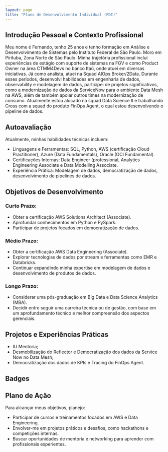 ```yaml
---
layout: page
title: "Plano de Desenvolvimento Individual (PDI)"
---
```


## Introdução Pessoal e Contexto Profissional

Meu nome é Fernando, tenho 25 anos e tenho formação em Análise e Desenvolvimento de Sistemas pelo Instituto Federal de São Paulo. Moro em Pirituba, Zona Norte de São Paulo. Minha trajetória profissional inclui experiências de estágio com suporte de sistemas na FGV e como Product Owner na área CTMM4Devs no banco Itaú, onde atuei em diversas iniciativas. Já como analista, atuei na Squad AIOps Broker/2Data. Durante esses períodos, desenvolvi habilidades em engenharia de dados, observability e modelagem de dados, participei de projetos significativos, como a modernização de dados da ServiceNow para o ambiente Data Mesh na AWS, além de também apoiar outros times na modernização de consumo. Atualmente estou alocado na squad Data Science II e trabalhando Cross com a squad do produto FinOps Agent, o qual estou desenvolvendo o pipeline de dados.

## Autoavaliação

Atualmente, minhas habilidades técnicas incluem:

- Linguagens e Ferramentas: SQL, Python, AWS (certificação Cloud Practitioner), Azure (Data Fundamentals), Oracle (OCI Fundamental).
- Certificações Internas: Data Engineer (professional, Analytics Engineering Associate e Data Modelling Associate.
- Experiência Prática: Modelagem de dados, democratização de dados, desenvolvimento de pipelines de dados.

## Objetivos de Desenvolvimento

### Curto Prazo:

- Obter a certificação AWS Solutions Architect (Associate).
- Aprofundar conhecimentos em Python e PySpark.
- Participar de projetos focados em democratização de dados.

### Médio Prazo:

- Obter a certificação AWS Data Engineering (Associate).
- Explorar tecnologias de dados por stream e ferramentas como EMR e Databricks.
- Continuar expandindo minha expertise em modelagem de dados e desenvolvimento de produtos de dados.

### Longo Prazo:

- Considerar uma pós-graduação em Big Data e Data Science Analytics (MBA).
- Decidir entre seguir uma carreira técnica ou de gestão, com base em um aprofundamento técnico e melhor compreensão dos aspectos gerenciais.

## Projetos e Experiências Práticas

- IU Mentoria;
- Desmobilização do Reflector e Democratização dos dados da Service Now no Data Mesh;
- Democratização dos dados de KPIs e Tracing do FinOps Agent.

## Badges


## Plano de Ação

Para alcançar meus objetivos, planejo:

- Participar de cursos e treinamentos focados em AWS e Data Engineering.
- Envolver-me em projetos práticos e desafios, como hackathons e competições internas.
- Buscar oportunidades de mentoria e networking para aprender com profissionais experientes.
